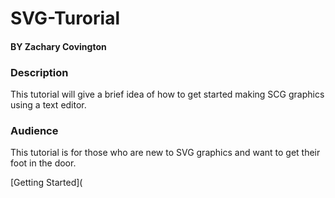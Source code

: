 # SVG-Turorial
#### BY Zachary Covington

### Description
This tutorial will give a brief idea of how to get started making SCG graphics using a text editor.
### Audience 
This tutorial is for those who are new to SVG graphics and want to get their foot in the door.

[Getting Started](
